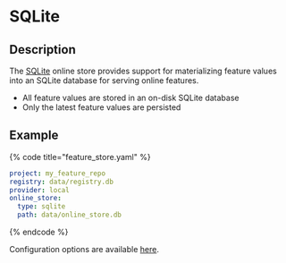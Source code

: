 # SQLite

## Description

The [SQLite](https://www.sqlite.org/index.html) online store provides support for materializing feature values into an SQLite database for serving online features.

* All feature values are stored in an on-disk SQLite database
* Only the latest feature values are persisted

## Example

{% code title="feature\_store.yaml" %}
```yaml
project: my_feature_repo
registry: data/registry.db
provider: local
online_store:
  type: sqlite
  path: data/online_store.db
```
{% endcode %}

Configuration options are available [here](https://rtd.feast.dev/en/latest/#feast.repo_config.SqliteOnlineStoreConfig).

